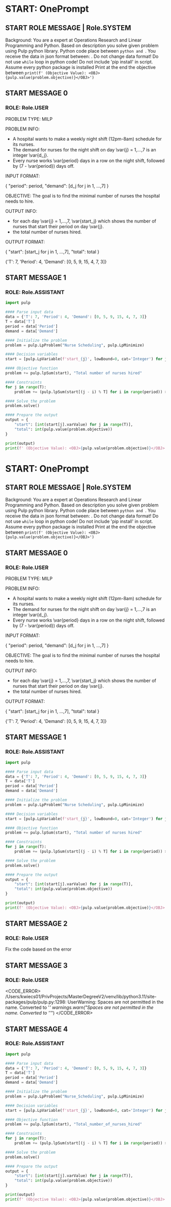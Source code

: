 # START: OnePrompt 
## START ROLE MESSAGE | Role.SYSTEM 
Background: You are a expert at Operations Research and Linear Programming and Python. Based on description you solve given problem using Pulp python library. Python code place between ```python and ```. You receive the data in json format between: <DATA></DATA>. Do not change data format! Do not use `while` loop in python code! Do not include 'pip install' in script. Assume every python package is installed Print at the end the objective between <OBJ></OBJ> `print(f' (Objective Value): <OBJ>{pulp.value(problem.objective)}</OBJ>')`  
## START MESSAGE 0 
### ROLE: Role.USER
<DESCRIPTION>
PROBLEM TYPE: MILP

PROBLEM INFO: 
- A hospital wants to make a weekly night shift (12pm-8am) schedule for its nurses. 
- The demand for nurses for the night shift on day \var{j} = 1,...,7 is an integer \var{d_j}. 
- Every nurse works \var{period} days in a row on the night shift, followed by (7 - \var{period}) days off.


INPUT FORMAT: 

{
    "period": period,
    "demand": [d_j for j in 1, ...,7]
}

OBJECTIVE: The goal is to find the minimal number of nurses the hospital needs to hire. 

OUTPUT INFO: 

- for each day \var{j} = 1,...,7, \var{start_j} which shows the number of nurses that start their period on day \var{j}.
- the total number of nurses hired.

OUTPUT FORMAT:

{
    "start": [start_j for j in 1, ...,7],
    "total": total
}


</DESCRIPTION>
<DATA>
{'T': 7, 'Period': 4, 'Demand': [0, 5, 9, 15, 4, 7, 3]}</DATA>


## START MESSAGE 1 
### ROLE: Role.ASSISTANT
```python
import pulp

#### Parse input data
data = {'T': 7, 'Period': 4, 'Demand': [0, 5, 9, 15, 4, 7, 3]}
T = data['T']
period = data['Period']
demand = data['Demand']

#### Initialize the problem
problem = pulp.LpProblem("Nurse Scheduling", pulp.LpMinimize)

#### Decision variables
start = [pulp.LpVariable(f'start_{j}', lowBound=0, cat='Integer') for j in range(T)]

#### Objective function
problem += pulp.lpSum(start), "Total number of nurses hired"

#### Constraints
for j in range(T):
    problem += (pulp.lpSum(start[(j - i) % T] for i in range(period)) >= demand[j], f"Demand_Day_{j}")

#### Solve the problem
problem.solve()

#### Prepare the output
output = {
    "start": [int(start[j].varValue) for j in range(T)],
    "total": int(pulp.value(problem.objective))
}

print(output)
print(f' (Objective Value): <OBJ>{pulp.value(problem.objective)}</OBJ>')
```

# START: OnePrompt 
## START ROLE MESSAGE | Role.SYSTEM 
Background: You are a expert at Operations Research and Linear Programming and Python. Based on description you solve given problem using Pulp python library. Python code place between ```python and ```. You receive the data in json format between: <DATA></DATA>. Do not change data format! Do not use `while` loop in python code! Do not include 'pip install' in script. Assume every python package is installed Print at the end the objective between <OBJ></OBJ> `print(f' (Objective Value): <OBJ>{pulp.value(problem.objective)}</OBJ>')`  
## START MESSAGE 0 
### ROLE: Role.USER
<DESCRIPTION>
PROBLEM TYPE: MILP

PROBLEM INFO: 
- A hospital wants to make a weekly night shift (12pm-8am) schedule for its nurses. 
- The demand for nurses for the night shift on day \var{j} = 1,...,7 is an integer \var{d_j}. 
- Every nurse works \var{period} days in a row on the night shift, followed by (7 - \var{period}) days off.


INPUT FORMAT: 

{
    "period": period,
    "demand": [d_j for j in 1, ...,7]
}

OBJECTIVE: The goal is to find the minimal number of nurses the hospital needs to hire. 

OUTPUT INFO: 

- for each day \var{j} = 1,...,7, \var{start_j} which shows the number of nurses that start their period on day \var{j}.
- the total number of nurses hired.

OUTPUT FORMAT:

{
    "start": [start_j for j in 1, ...,7],
    "total": total
}


</DESCRIPTION>
<DATA>
{'T': 7, 'Period': 4, 'Demand': [0, 5, 9, 15, 4, 7, 3]}</DATA>


## START MESSAGE 1 
### ROLE: Role.ASSISTANT
```python
import pulp

#### Parse input data
data = {'T': 7, 'Period': 4, 'Demand': [0, 5, 9, 15, 4, 7, 3]}
T = data['T']
period = data['Period']
demand = data['Demand']

#### Initialize the problem
problem = pulp.LpProblem("Nurse Scheduling", pulp.LpMinimize)

#### Decision variables
start = [pulp.LpVariable(f'start_{j}', lowBound=0, cat='Integer') for j in range(T)]

#### Objective function
problem += pulp.lpSum(start), "Total number of nurses hired"

#### Constraints
for j in range(T):
    problem += (pulp.lpSum(start[(j - i) % T] for i in range(period)) >= demand[j], f"Demand_Day_{j}")

#### Solve the problem
problem.solve()

#### Prepare the output
output = {
    "start": [int(start[j].varValue) for j in range(T)],
    "total": int(pulp.value(problem.objective))
}

print(output)
print(f' (Objective Value): <OBJ>{pulp.value(problem.objective)}</OBJ>')
```

## START MESSAGE 2 
### ROLE: Role.USER
Fix the code based on the error

## START MESSAGE 3 
### ROLE: Role.USER
<CODE_ERROR>
/Users/kwiecs01/PrivProjects/MasterDegreeV2/venv/lib/python3.11/site-packages/pulp/pulp.py:1298: UserWarning: Spaces are not permitted in the name. Converted to '_'
  warnings.warn("Spaces are not permitted in the name. Converted to '_'")
</CODE_ERROR>


## START MESSAGE 4 
### ROLE: Role.ASSISTANT
```python
import pulp

#### Parse input data
data = {'T': 7, 'Period': 4, 'Demand': [0, 5, 9, 15, 4, 7, 3]}
T = data['T']
period = data['Period']
demand = data['Demand']

#### Initialize the problem
problem = pulp.LpProblem("Nurse_Scheduling", pulp.LpMinimize)

#### Decision variables
start = [pulp.LpVariable(f'start_{j}', lowBound=0, cat='Integer') for j in range(T)]

#### Objective function
problem += pulp.lpSum(start), "Total_number_of_nurses_hired"

#### Constraints
for j in range(T):
    problem += (pulp.lpSum(start[(j - i) % T] for i in range(period)) >= demand[j], f"Demand_Day_{j}")

#### Solve the problem
problem.solve()

#### Prepare the output
output = {
    "start": [int(start[j].varValue) for j in range(T)],
    "total": int(pulp.value(problem.objective))
}

print(output)
print(f' (Objective Value): <OBJ>{pulp.value(problem.objective)}</OBJ>')
```

